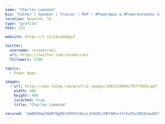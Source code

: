 ```yaml
---
name: "Charles Lamanna"
bio: "Father | Speaker | Trainer | MVP | #PowerApps & #PowerAutomate Community Super User | YouTuber Right-pointing triangle http://youtube.com/c/rezadorrani | Learn - Share - Clockwise rightwards and leftwards open circle arrows"
location: Houston, TX
type: "profile"
heat: 121

website: https://t.co/tAcqSdqguf

twitter:
  username: rezadorrani
  url: https://twitter.com/rezadorrani
  followers: 2109

topics:
  - Power Apps

images:
  - url: https://pbs.twimg.com/profile_images/1063114045270777856/qeT-jpWr_400x400.jpg
    width: 400
    height: 400
    isCached: true
    title: "Charles Lamanna"

secured: "mmNOSKmq7AmR7QgREnhRXkYn8suL3hbO8iJH6TAMv+lF+haTGuIBS62ewUG7lAh8EJ9WsvQCVUq+G9O/oNGL/gbQmdfJRT3vXLhaHKqKEqGTQPnMkVL/b3DVBM7cAtWXRDpih75SAjFgo/NeI8cnOTNDB9auUn1dOy52Scxg4gtmqiNHHfSZc6+2uHbYKRsBfwaKZecE175HlwWpdC5tmAp8Ce7HL3zE8bhAGfSsmgnuKoaDpBI7FolQJjB6kLAV6nWZmxhGFOQklvo2dWSr33FJXvKJ5teixuGk6nrOQNinB6lv7ju0zvwdoR3FT5AgKSG2ofSm+lY/wgzgMsmkp0p7gF0gCsjLdI5uGGBZi3bFcn1WS/bvRCAM6TOoTE0me37UsZwGgmsGpuuQVNCDKAkcjmTFSXnSJCEhGeyCCrc=;J4Jl7xpJjOuMFQm3gpgcpw=="
---
```


